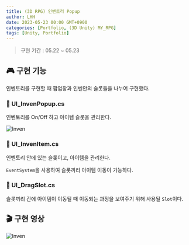 ```yaml
---
title: (3D RPG) 인벤토리 Popup
author: LHH
date: 2023-05-23 00:00 GMT+0900
categories: [Portfolio, (3D Unity) MY_RPG]
tags: [Unity, Portfolio]
---
```


> 구현 기간 : 05.22 ~ 05.23

## 🎮 구현 기능
인벤토리를 구현할 때 팝업창과 인벤안의 슬롯들을 나누어 구현했다.

### 📝 UI_InvenPopup.cs
인벤토리를 On/Off 하고 아이템 슬롯을 관리한다.

![Inven](https://github.com/LHuHyeon/LHuHyeon.github.io/assets/110723307/eaa59566-cc19-4907-a455-363f3c2c36e8)

### 📝 UI_InvenItem.cs
인벤토리 안에 있는 슬롯이고, 아이템을 관리한다.

`EventSystem`을 사용하여 슬롯끼리 아이템 이동이 가능하다.

### 📝 UI_DragSlot.cs
슬롯끼리 간에 아이템이 이동될 때 이동되는 과정을 보여주기 위해 사용될 `Slot`이다.

## 🎬 구현 영상
![Inven](https://github.com/LHuHyeon/LHuHyeon.github.io/assets/110723307/3216fc04-29a4-484a-9dc7-9a9aa1a30794)
